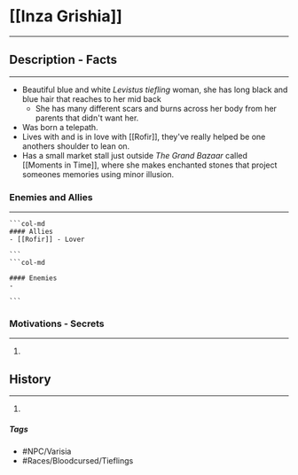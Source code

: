 # [[Inza Grishia]] 
---
## Description - Facts
---
- Beautiful blue and white *Levistus tiefling* woman, she has long black and blue hair that reaches to her mid back 
	- She has many different scars and burns across her body from her parents that didn't want her.
- Was born a telepath.
- Lives with and is in love with [[Rofir]], they've really helped be one anothers shoulder to lean on.
- Has a small market stall just outside *The Grand Bazaar* called [[Moments in Time]], where she makes enchanted stones that project someones memories using minor illusion.

### Enemies and Allies
---
````col
```col-md
#### Allies
- [[Rofir]] - Lover

```
```col-md

#### Enemies
- 

```
````

### Motivations - Secrets
---
1. 

## History
---
1. 

##### Tags
- #NPC/Varisia
- #Races/Bloodcursed/Tieflings

